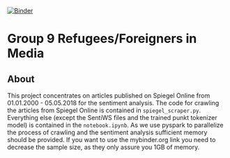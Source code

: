 [![Binder](https://mybinder.org/badge.svg)](https://mybinder.org/v2/gh/sschauss/css/master)

# Group 9 Refugees/Foreigners in Media

## About

This project concentrates on articles published on Spiegel Online from 01.01.2000 - 05.05.2018 for the sentiment analysis.
The code for crawling the articles from Spiegel Online is contained in `spiegel_scraper.py`.
Everything else (except the SentiWS files and the trained punkt tokenizer model) is contained in the `notebook.ipynb`.
As we use pyspark to parallelize the process of crawling and the sentiment analysis sufficient memory should be provided.
If you want to use the mybinder.org link you need to decrease the sample size, as they only assure you 1GB of memory.
